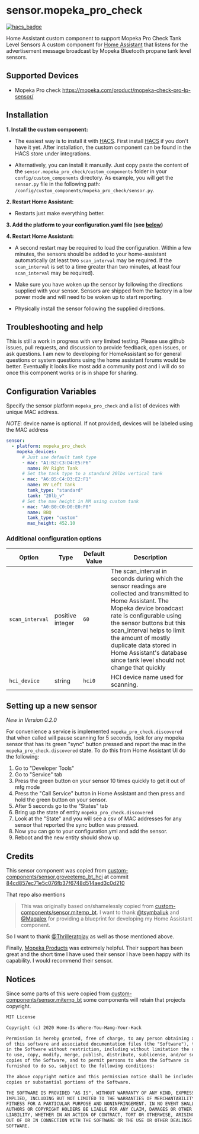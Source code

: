 # sensor.mopeka_pro_check

[![hacs_badge](https://img.shields.io/badge/HACS-Custom-orange.svg)](https://github.com/custom-components/hacs)

Home Assistant custom component to support Mopeka Pro Check Tank Level Sensors
A custom component for [Home Assistant](https://www.home-assistant.io) that listens for the advertisement message broadcast by Mopeka Bluetooth propane tank level sensors.

## Supported Devices

* Mopeka Pro check <https://mopeka.com/product/mopeka-check-pro-lp-sensor/>

## Installation

**1. Install the custom component:**

* The easiest way is to install it with [HACS](https://hacs.xyz/). First install [HACS](https://hacs.xyz/) if you don't have it yet. After installation, the custom component can be found in the HACS store under integrations.

* Alternatively, you can install it manually. Just copy paste the content of the `sensor.mopeka_pro_check/custom_components` folder in your `config/custom_components` directory.
     As example, you will get the `sensor.py` file in the following path: `/config/custom_components/mopeka_pro_check/sensor.py`.

**2. Restart Home Assistant:**

* Restarts just make everything better.

**3. Add the platform to your configuration.yaml file (see [below](#configuration))**

**4. Restart Home Assistant:**

* A second restart may be required to load the configuration. Within a few minutes, the sensors should be added to your home-assistant automatically (at least two `scan_interval` may be required.  If the `scan_interval` is set to a time greater than two minutes, at least four `scan_interval` may be required).

* Make sure you have woken up the sensor by following the directions supplied with your sensor.  Sensors
are shipped from the factory in a low power mode and will need to be woken up to start reporting.

* Physically install the sensor following the supplied directions.

## Troubleshooting and help

This is still a work in progress with very limited testing.
Please use github issues, pull requests, and discussion to provide feedback, open issues, or ask questions.
I am new to developing for HomeAssistant so for general questions or system questions using
the home assistant forums would be better.  Eventually it looks like most add a community post
and i will do so once this component works or is in shape for sharing.

## Configuration Variables

Specify the sensor platform `mopeka_pro_check` and a list of devices with unique MAC address.

*NOTE*: device name is optional.  If not provided, devices will be labeled using the MAC address

``` yaml
sensor:
  - platform: mopeka_pro_check
    mopeka_devices:
      # Just use default tank type
      - mac: "A1:B2:C3:D4:E5:F6"
        name: RV Right Tank
      # Set the tank type to a standard 20lbs vertical tank
      - mac: "A6:B5:C4:D3:E2:F1"
        name: RV Left Tank
        tank_type: "standard"
        tank: "20lb_v"
      # Set the max height in MM using custom tank 
      - mac: "A0:B0:C0:D0:E0:F0"
        name: BBQ
        tank_type: "custom"
        max_height: 452.10
```

### Additional configuration options

| Option | Type |Default Value | Description |  
| -- | -- | -- | -- |
| `scan_interval` | positive integer | `60` | The scan_interval in seconds during which the sensor readings are collected and transmitted to Home Assistant. The Mopeka device broadcast rate is configurable using the sensor buttons but this scan_interval helps to limit the amount of mostly duplicate data stored in  Home Assistant's database since tank level should not change that quickly |
| `hci_device`| string | `hci0` | HCI device name used for scanning. |

## Setting up a new sensor

_New in Version 0.2.0_

For convenience a service is implemented `mopeka_pro_check.discovered` that when called will pause scanning for 5 seconds, look for any mopeka sensor
that has its green "sync" button pressed and report the mac in the `mopeka_pro_check.discovered` state.  To do this from Home Assistant UI do the following:

1. Go to "Developer Tools"
2. Go to "Service" tab
3. Press the green button on your sensor 10 times quickly to get it out of mfg mode
4. Press the "Call Service" button in Home Assistant and then press and hold the green button on your sensor.
5. After 5 seconds go to the "States" tab
6. Bring up the state of entity `mopeka_pro_check.discovered`
7. Look at the "State" and you will see a csv of MAC addresses for any sensor that reported the sync button was pressed.
8. Now you can go to your configuration.yml and add the sensor.
9. Reboot and the new entity should show up. 

## Credits

This sensor component was copied from [custom-components/sensor.groveetemp_bt_hci](https://github.com/Home-Is-Where-You-Hang-Your-Hack/sensor.goveetemp_bt_hci) at commit [84cd857ec71e5c076fb37f6748d514aed3c0d210](https://github.com/Home-Is-Where-You-Hang-Your-Hack/sensor.goveetemp_bt_hci/commit/84cd857ec71e5c076fb37f6748d514aed3c0d210)

That repo also mentions

>This was originally based on/shamelessly copied from [custom-components/sensor.mitemp_bt](https://github.com/custom-components/sensor.mitemp_bt).  I want to thank [@tsymbaliuk](https://community.home-assistant.io/u/tsymbaliuk) and [@Magalex](https://community.home-assistant.io/u/Magalex) for providing a blueprint for developing my Home Assistant component.

So I want to thank [@Thrilleratplay](https://community.home-assistant.io/u/thrilleratplay) as well as those mentioned above.  

Finally, [Mopeka Products](https://mopeka.com/) was extremely helpful.  Their support has been great and the short time I have used their sensor I have been happy with its capability. I would recommend their sensor.

## Notices

Since some parts of this were copied from [custom-components/sensor.mitemp_bt](https://github.com/custom-components/sensor.mitemp_bt) some components will retain that projects copyright.

``` txt
MIT License

Copyright (c) 2020 Home-Is-Where-You-Hang-Your-Hack

Permission is hereby granted, free of charge, to any person obtaining a copy
of this software and associated documentation files (the "Software"), to deal
in the Software without restriction, including without limitation the rights
to use, copy, modify, merge, publish, distribute, sublicense, and/or sell
copies of the Software, and to permit persons to whom the Software is
furnished to do so, subject to the following conditions:

The above copyright notice and this permission notice shall be included in all
copies or substantial portions of the Software.

THE SOFTWARE IS PROVIDED "AS IS", WITHOUT WARRANTY OF ANY KIND, EXPRESS OR
IMPLIED, INCLUDING BUT NOT LIMITED TO THE WARRANTIES OF MERCHANTABILITY,
FITNESS FOR A PARTICULAR PURPOSE AND NONINFRINGEMENT. IN NO EVENT SHALL THE
AUTHORS OR COPYRIGHT HOLDERS BE LIABLE FOR ANY CLAIM, DAMAGES OR OTHER
LIABILITY, WHETHER IN AN ACTION OF CONTRACT, TORT OR OTHERWISE, ARISING FROM,
OUT OF OR IN CONNECTION WITH THE SOFTWARE OR THE USE OR OTHER DEALINGS IN THE
SOFTWARE.
```
